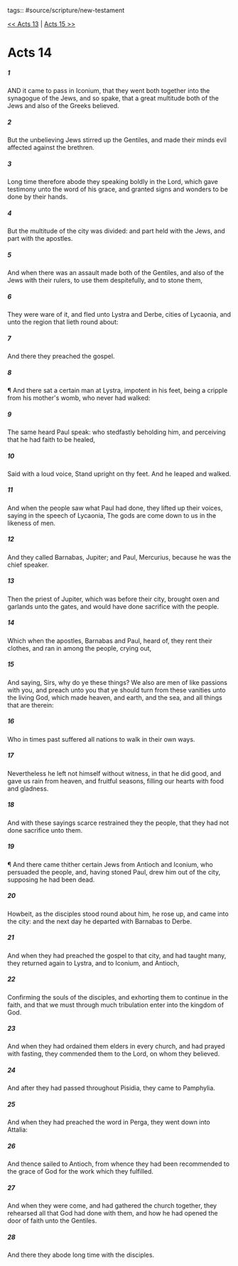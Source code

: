tags:: #source/scripture/new-testament

[<< Acts 13](source/scripture/new-testament/05_Acts/Acts_13.md) | [Acts 15 >>](source/scripture/new-testament/05_Acts/Acts_15.md)

# Acts 14

##### 1

AND it came to pass in Iconium, that they went both together into the synagogue of the Jews, and so spake, that a great multitude both of the Jews and also of the Greeks believed.

##### 2

But the unbelieving Jews stirred up the Gentiles, and made their minds evil affected against the brethren.

##### 3

Long time therefore abode they speaking boldly in the Lord, which gave testimony unto the word of his grace, and granted signs and wonders to be done by their hands.

##### 4

But the multitude of the city was divided: and part held with the Jews, and part with the apostles.

##### 5

And when there was an assault made both of the Gentiles, and also of the Jews with their rulers, to use them despitefully, and to stone them,

##### 6

They were ware of it, and fled unto Lystra and Derbe, cities of Lycaonia, and unto the region that lieth round about:

##### 7

And there they preached the gospel.

##### 8

¶ And there sat a certain man at Lystra, impotent in his feet, being a cripple from his mother's womb, who never had walked:

##### 9

The same heard Paul speak: who stedfastly beholding him, and perceiving that he had faith to be healed,

##### 10

Said with a loud voice, Stand upright on thy feet. And he leaped and walked.

##### 11

And when the people saw what Paul had done, they lifted up their voices, saying in the speech of Lycaonia, The gods are come down to us in the likeness of men.

##### 12

And they called Barnabas, Jupiter; and Paul, Mercurius, because he was the chief speaker.

##### 13

Then the priest of Jupiter, which was before their city, brought oxen and garlands unto the gates, and would have done sacrifice with the people.

##### 14

Which when the apostles, Barnabas and Paul, heard of, they rent their clothes, and ran in among the people, crying out,

##### 15

And saying, Sirs, why do ye these things? We also are men of like passions with you, and preach unto you that ye should turn from these vanities unto the living God, which made heaven, and earth, and the sea, and all things that are therein:

##### 16

Who in times past suffered all nations to walk in their own ways.

##### 17

Nevertheless he left not himself without witness, in that he did good, and gave us rain from heaven, and fruitful seasons, filling our hearts with food and gladness.

##### 18

And with these sayings scarce restrained they the people, that they had not done sacrifice unto them.

##### 19

¶ And there came thither certain Jews from Antioch and Iconium, who persuaded the people, and, having stoned Paul, drew him out of the city, supposing he had been dead.

##### 20

Howbeit, as the disciples stood round about him, he rose up, and came into the city: and the next day he departed with Barnabas to Derbe.

##### 21

And when they had preached the gospel to that city, and had taught many, they returned again to Lystra, and to Iconium, and Antioch,

##### 22

Confirming the souls of the disciples, and exhorting them to continue in the faith, and that we must through much tribulation enter into the kingdom of God.

##### 23

And when they had ordained them elders in every church, and had prayed with fasting, they commended them to the Lord, on whom they believed.

##### 24

And after they had passed throughout Pisidia, they came to Pamphylia.

##### 25

And when they had preached the word in Perga, they went down into Attalia:

##### 26

And thence sailed to Antioch, from whence they had been recommended to the grace of God for the work which they fulfilled.

##### 27

And when they were come, and had gathered the church together, they rehearsed all that God had done with them, and how he had opened the door of faith unto the Gentiles.

##### 28

And there they abode long time with the disciples.

